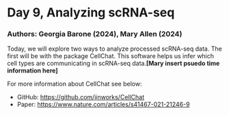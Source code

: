 # Day 9, Analyzing scRNA-seq 
### Authors: Georgia Barone (2024), Mary Allen (2024)

Today, we will explore two ways to analyze processed scRNA-seq data. The first will be with the package CellChat. This software helps us infer which cell types are communicating in scRNA-seq data.**[Mary insert psuedo time information here]**


For more information about CellChat see below: 
- GitHub: https://github.com/jinworks/CellChat
- Paper: https://www.nature.com/articles/s41467-021-21246-9


